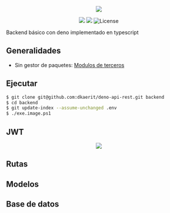 <center><img src="https://i.imgur.com/GtgLBvg.png"></center>

<p align="center">
<img src="https://img.shields.io/github/commit-activity/y/dkaerit/deno-api-rest?color=17a8c8">
<img src="https://img.shields.io/github/downloads/dkaerit/deno-api-rest/total?color=17a8c8">
<img src="https://img.shields.io/badge/license-MIT-17a8c8" alt="License">
</p>

Backend básico con deno implementado en typescript

## Generalidades
  * Sin gestor de paquetes: [Modulos de terceros](https://deno.land/x)

## Ejecutar

```bash
$ git clone git@github.com:dkaerit/deno-api-rest.git backend
$ cd backend
$ git update-index --assume-unchanged .env
$ ./exe.image.ps1
```

## JWT
<center><img src="https://user-images.githubusercontent.com/24440929/126905355-da17ba1f-9d54-4fe0-8756-989877075300.png"></center>

## Rutas

## Modelos

## Base de datos
